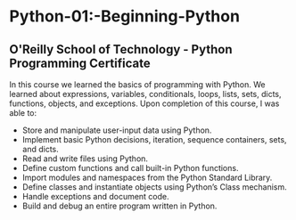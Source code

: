 # Python-01:-Beginning-Python
O'Reilly School of Technology - Python Programming Certificate
--------------------------------------------------------------

In this course we learned the basics of programming with Python. We learned about expressions, variables, conditionals, loops, lists, sets, dicts, functions, objects, and exceptions. Upon completion of this course, I was able to:

* Store and manipulate user-input data using Python.
* Implement basic Python decisions, iteration, sequence containers, sets, and dicts.
* Read and write files using Python.
* Define custom functions and call built-in Python functions.
* Import modules and namespaces from the Python Standard Library.
* Define classes and instantiate objects using Python’s Class mechanism.
* Handle exceptions and document code.
* Build and debug an entire program written in Python.